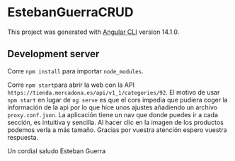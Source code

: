 # EstebanGuerraCRUD

This project was generated with [Angular CLI](https://github.com/angular/angular-cli) version 14.1.0.

## Development server

Corre `npm install` para importar `node_modules`.

Corre `npm start`para abrir la web con la API `https://tienda.mercadona.es/api/v1_1/categories/92`.
El motivo de usar `npm start` en lugar de `ng serve` es que el cors impedia que pudiera coger la información de
la api por lo que hice unos ajustes añadiendo un archivo `proxy.conf.json`.
La aplicación tiene un nav que donde puedes ir a cada sección, es intuitiva y sencilla.
Al hacer clic en la imagen de los productos podemos verla a más tamaño.
Gracias por vuestra atención espero vuestra respuesta.

Un cordial saludo 
Esteban Guerra
